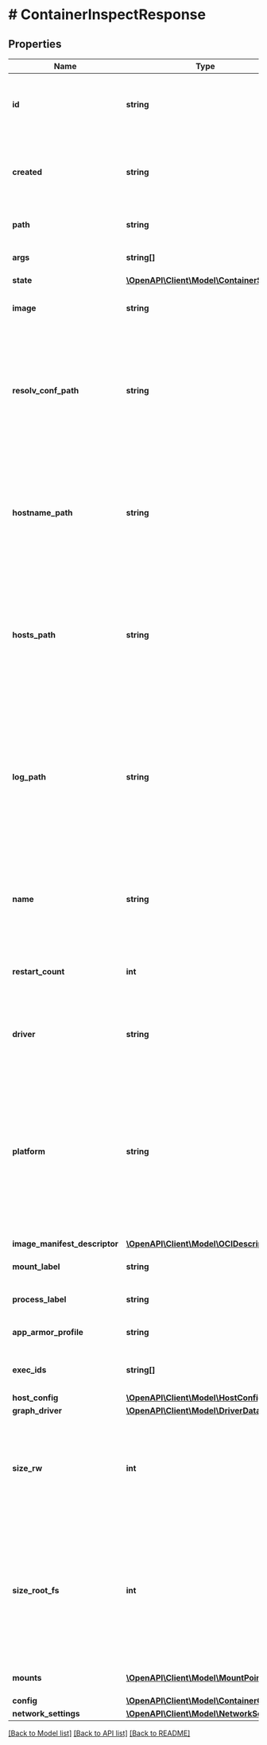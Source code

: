 # # ContainerInspectResponse

## Properties

Name | Type | Description | Notes
------------ | ------------- | ------------- | -------------
**id** | **string** | The ID of this container as a 128-bit (64-character) hexadecimal string (32 bytes). | [optional]
**created** | **string** | Date and time at which the container was created, formatted in [RFC 3339](https://www.ietf.org/rfc/rfc3339.txt) format with nano-seconds. | [optional]
**path** | **string** | The path to the command being run | [optional]
**args** | **string[]** | The arguments to the command being run | [optional]
**state** | [**\OpenAPI\Client\Model\ContainerState**](ContainerState.md) |  | [optional]
**image** | **string** | The ID (digest) of the image that this container was created from. | [optional]
**resolv_conf_path** | **string** | Location of the &#x60;/etc/resolv.conf&#x60; generated for the container on the host.  This file is managed through the docker daemon, and should not be accessed or modified by other tools. | [optional]
**hostname_path** | **string** | Location of the &#x60;/etc/hostname&#x60; generated for the container on the host.  This file is managed through the docker daemon, and should not be accessed or modified by other tools. | [optional]
**hosts_path** | **string** | Location of the &#x60;/etc/hosts&#x60; generated for the container on the host.  This file is managed through the docker daemon, and should not be accessed or modified by other tools. | [optional]
**log_path** | **string** | Location of the file used to buffer the container&#39;s logs. Depending on the logging-driver used for the container, this field may be omitted.  This file is managed through the docker daemon, and should not be accessed or modified by other tools. | [optional]
**name** | **string** | The name associated with this container.  For historic reasons, the name may be prefixed with a forward-slash (&#x60;/&#x60;). | [optional]
**restart_count** | **int** | Number of times the container was restarted since it was created, or since daemon was started. | [optional]
**driver** | **string** | The storage-driver used for the container&#39;s filesystem (graph-driver or snapshotter). | [optional]
**platform** | **string** | The platform (operating system) for which the container was created.  This field was introduced for the experimental \&quot;LCOW\&quot; (Linux Containers On Windows) features, which has been removed. In most cases, this field is equal to the host&#39;s operating system (&#x60;linux&#x60; or &#x60;windows&#x60;). | [optional]
**image_manifest_descriptor** | [**\OpenAPI\Client\Model\OCIDescriptor**](OCIDescriptor.md) |  | [optional]
**mount_label** | **string** | SELinux mount label set for the container. | [optional]
**process_label** | **string** | SELinux process label set for the container. | [optional]
**app_armor_profile** | **string** | The AppArmor profile set for the container. | [optional]
**exec_ids** | **string[]** | IDs of exec instances that are running in the container. | [optional]
**host_config** | [**\OpenAPI\Client\Model\HostConfig**](HostConfig.md) |  | [optional]
**graph_driver** | [**\OpenAPI\Client\Model\DriverData**](DriverData.md) |  | [optional]
**size_rw** | **int** | The size of files that have been created or changed by this container.  This field is omitted by default, and only set when size is requested in the API request. | [optional]
**size_root_fs** | **int** | The total size of all files in the read-only layers from the image that the container uses. These layers can be shared between containers.  This field is omitted by default, and only set when size is requested in the API request. | [optional]
**mounts** | [**\OpenAPI\Client\Model\MountPoint[]**](MountPoint.md) | List of mounts used by the container. | [optional]
**config** | [**\OpenAPI\Client\Model\ContainerConfig**](ContainerConfig.md) |  | [optional]
**network_settings** | [**\OpenAPI\Client\Model\NetworkSettings**](NetworkSettings.md) |  | [optional]

[[Back to Model list]](../../README.md#models) [[Back to API list]](../../README.md#endpoints) [[Back to README]](../../README.md)
